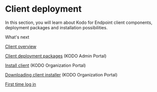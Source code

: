 # Client deployment

In this section, you will learn about Kodo for Endpoint client components,  deployment packages and installation possibilities.

What's next

[Client overview](components.md)

[Client deployment packages](kodo-client-deployment-packages.md) \(KODO Admin Portal\)

[Install client](installing-kodo-client/) \(KODO Organization Portal\)

[Downloading client installer](installing-kodo-client/downloading-client-installer.md) \(KODO Organization Portal\)

[First time log in](installation/)

